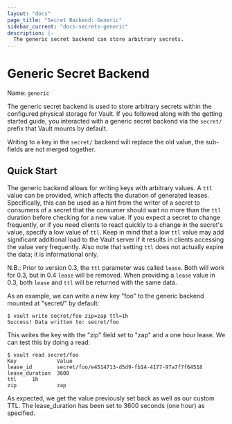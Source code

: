 ```yaml
---
layout: "docs"
page_title: "Secret Backend: Generic"
sidebar_current: "docs-secrets-generic"
description: |-
  The generic secret backend can store arbitrary secrets.
---
```


# Generic Secret Backend

Name: `generic`

The generic secret backend is used to store arbitrary secrets within
the configured physical storage for Vault. If you followed along with
the getting started guide, you interacted with a generic secret backend
via the `secret/` prefix that Vault mounts by default.

Writing to a key in the `secret/` backend will replace the old value,
the sub-fields are not merged together.

## Quick Start

The generic backend allows for writing keys with arbitrary values. A `ttl` value
can be provided, which affects the duration of generated leases. Specifically,
this can be used as a hint from the writer of a secret to consumers of a secret
that the consumer should wait no more than the `ttl` duration before checking
for a new value. If you expect a secret to change frequently, or if you need
clients to react quickly to a change in the secret's value, specify a low value
of `ttl`. Keep in mind that a low `ttl` value may add significant additional load
to the Vault server if it results in clients accessing the value very frequently.
Also note that setting `ttl` does not actually expire the data; it is
informational only.

N.B.: Prior to version 0.3, the `ttl` parameter was called `lease`. Both will
work for 0.3, but in 0.4 `lease` will be removed. When providing a `lease` value
in 0.3, both `lease` and `ttl` will be returned with the same data.

As an example, we can write a new key "foo" to the generic backend
mounted at "secret/" by default:

```
$ vault write secret/foo zip=zap ttl=1h
Success! Data written to: secret/foo
```

This writes the key with the "zip" field set to "zap" and a one hour lease. We can test
this by doing a read:

```
$ vault read secret/foo
Key           	Value
lease_id      	secret/foo/e4514713-d5d9-fb14-4177-97a7f7f64518
lease_duration	3600
ttl		1h
zip           	zap
```

As expected, we get the value previously set back as well as our custom TTL.
The lease_duration has been set to 3600 seconds (one hour) as specified.
